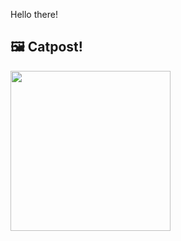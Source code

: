 Hello there!



## 🖼️ Catpost!

<sub>
    <img src="https://cdn2.thecatapi.com/images/yTTGK6YL1.jpg" height="256">
</sub>

